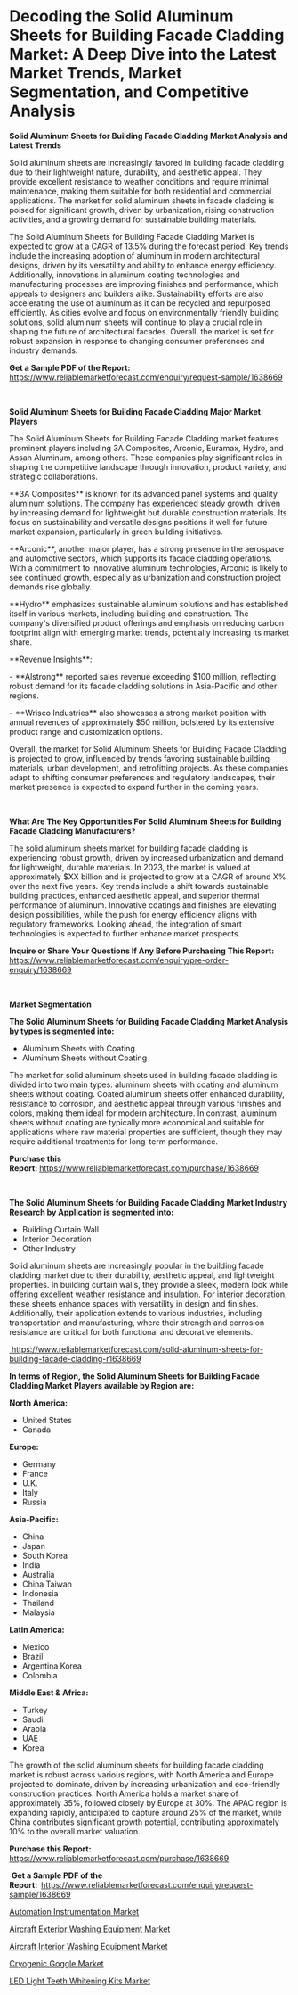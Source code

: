 <p><h1>Decoding the Solid Aluminum Sheets for Building Facade Cladding Market: A Deep Dive into the Latest Market Trends, Market Segmentation, and Competitive Analysis</h1></p><p><strong>Solid Aluminum Sheets for Building Facade Cladding Market Analysis and Latest Trends</strong></p>
<p><p>Solid aluminum sheets are increasingly favored in building facade cladding due to their lightweight nature, durability, and aesthetic appeal. They provide excellent resistance to weather conditions and require minimal maintenance, making them suitable for both residential and commercial applications. The market for solid aluminum sheets in facade cladding is poised for significant growth, driven by urbanization, rising construction activities, and a growing demand for sustainable building materials.</p><p>The Solid Aluminum Sheets for Building Facade Cladding Market is expected to grow at a CAGR of 13.5% during the forecast period. Key trends include the increasing adoption of aluminum in modern architectural designs, driven by its versatility and ability to enhance energy efficiency. Additionally, innovations in aluminum coating technologies and manufacturing processes are improving finishes and performance, which appeals to designers and builders alike. Sustainability efforts are also accelerating the use of aluminum as it can be recycled and repurposed efficiently. As cities evolve and focus on environmentally friendly building solutions, solid aluminum sheets will continue to play a crucial role in shaping the future of architectural facades. Overall, the market is set for robust expansion in response to changing consumer preferences and industry demands.</p></p>
<p><strong>Get a Sample PDF of the Report:&nbsp;</strong> <a href="https://www.reliablemarketforecast.com/enquiry/request-sample/1638669">https://www.reliablemarketforecast.com/enquiry/request-sample/1638669</a></p>
<p>&nbsp;</p>
<p><strong>Solid Aluminum Sheets for Building Facade Cladding Major Market Players</strong></p>
<p><p>The Solid Aluminum Sheets for Building Facade Cladding market features prominent players including 3A Composites, Arconic, Euramax, Hydro, and Assan Aluminum, among others. These companies play significant roles in shaping the competitive landscape through innovation, product variety, and strategic collaborations.</p><p>**3A Composites** is known for its advanced panel systems and quality aluminum solutions. The company has experienced steady growth, driven by increasing demand for lightweight but durable construction materials. Its focus on sustainability and versatile designs positions it well for future market expansion, particularly in green building initiatives.</p><p>**Arconic**, another major player, has a strong presence in the aerospace and automotive sectors, which supports its facade cladding operations. With a commitment to innovative aluminum technologies, Arconic is likely to see continued growth, especially as urbanization and construction project demands rise globally.</p><p>**Hydro** emphasizes sustainable aluminum solutions and has established itself in various markets, including building and construction. The company's diversified product offerings and emphasis on reducing carbon footprint align with emerging market trends, potentially increasing its market share.</p><p>**Revenue Insights**:</p><p>- **Alstrong** reported sales revenue exceeding $100 million, reflecting robust demand for its facade cladding solutions in Asia-Pacific and other regions.</p><p>- **Wrisco Industries** also showcases a strong market position with annual revenues of approximately $50 million, bolstered by its extensive product range and customization options.</p><p>Overall, the market for Solid Aluminum Sheets for Building Facade Cladding is projected to grow, influenced by trends favoring sustainable building materials, urban development, and retrofitting projects. As these companies adapt to shifting consumer preferences and regulatory landscapes, their market presence is expected to expand further in the coming years.</p></p>
<p>&nbsp;</p>
<p><strong>What Are The Key Opportunities For Solid Aluminum Sheets for Building Facade Cladding Manufacturers?</strong></p>
<p><p>The solid aluminum sheets market for building facade cladding is experiencing robust growth, driven by increased urbanization and demand for lightweight, durable materials. In 2023, the market is valued at approximately $XX billion and is projected to grow at a CAGR of around X% over the next five years. Key trends include a shift towards sustainable building practices, enhanced aesthetic appeal, and superior thermal performance of aluminum. Innovative coatings and finishes are elevating design possibilities, while the push for energy efficiency aligns with regulatory frameworks. Looking ahead, the integration of smart technologies is expected to further enhance market prospects.</p></p>
<p><strong>Inquire or Share Your Questions If Any Before Purchasing This Report:</strong> <a href="https://www.reliablemarketforecast.com/enquiry/pre-order-enquiry/1638669">https://www.reliablemarketforecast.com/enquiry/pre-order-enquiry/1638669</a></p>
<p>&nbsp;</p>
<p><strong>Market Segmentation</strong></p>
<p><strong>The Solid Aluminum Sheets for Building Facade Cladding Market Analysis by types is segmented into:</strong></p>
<p><ul><li>Aluminum Sheets with Coating</li><li>Aluminum Sheets without Coating</li></ul></p>
<p><p>The market for solid aluminum sheets used in building facade cladding is divided into two main types: aluminum sheets with coating and aluminum sheets without coating. Coated aluminum sheets offer enhanced durability, resistance to corrosion, and aesthetic appeal through various finishes and colors, making them ideal for modern architecture. In contrast, aluminum sheets without coating are typically more economical and suitable for applications where raw material properties are sufficient, though they may require additional treatments for long-term performance.</p></p>
<p><strong>Purchase this Report:&nbsp;</strong><a href="https://www.reliablemarketforecast.com/purchase/1638669">https://www.reliablemarketforecast.com/purchase/1638669</a></p>
<p>&nbsp;</p>
<p><strong>The Solid Aluminum Sheets for Building Facade Cladding Market Industry Research by Application is segmented into:</strong></p>
<p><ul><li>Building Curtain Wall</li><li>Interior Decoration</li><li>Other Industry</li></ul></p>
<p><p>Solid aluminum sheets are increasingly popular in the building facade cladding market due to their durability, aesthetic appeal, and lightweight properties. In building curtain walls, they provide a sleek, modern look while offering excellent weather resistance and insulation. For interior decoration, these sheets enhance spaces with versatility in design and finishes. Additionally, their application extends to various industries, including transportation and manufacturing, where their strength and corrosion resistance are critical for both functional and decorative elements.</p></p>
<p><a href="https://www.reliablemarketforecast.com/solid-aluminum-sheets-for-building-facade-cladding-r1638669">&nbsp;https://www.reliablemarketforecast.com/solid-aluminum-sheets-for-building-facade-cladding-r1638669</a></p>
<p><strong>In terms of Region, the Solid Aluminum Sheets for Building Facade Cladding Market Players available by Region are:</strong></p>
<p>
    <p> <strong> North America: </strong>
        <ul>
            <li>United States</li>
            <li>Canada</li>
        </ul>
        </p> 
    <p> <strong> Europe: </strong>
        <ul>
            <li>Germany</li>
            <li>France</li>
            <li>U.K.</li>
            <li>Italy</li>
            <li>Russia</li>
        </ul>
        </p> 
    <p> <strong> Asia-Pacific: </strong>
        <ul>
            <li>China</li>
            <li>Japan</li>
            <li>South Korea</li>
            <li>India</li>
            <li>Australia</li>
            <li>China Taiwan</li>
            <li>Indonesia</li>
            <li>Thailand</li>
            <li>Malaysia</li>
        </ul>
        </p> 
    <p> <strong> Latin America: </strong>
        <ul>
            <li>Mexico</li>
            <li>Brazil</li>
            <li>Argentina Korea</li>
            <li>Colombia</li>
        </ul>
        </p> 
    <p> <strong> Middle East & Africa: </strong>
        <ul>
            <li>Turkey</li>
            <li>Saudi</li>
            <li>Arabia</li>
            <li>UAE</li>
            <li>Korea</li>
        </ul>
    </p>
    </p>
<p><p>The growth of the solid aluminum sheets for building facade cladding market is robust across various regions, with North America and Europe projected to dominate, driven by increasing urbanization and eco-friendly construction practices. North America holds a market share of approximately 35%, followed closely by Europe at 30%. The APAC region is expanding rapidly, anticipated to capture around 25% of the market, while China contributes significant growth potential, contributing approximately 10% to the overall market valuation.</p></p>
<p><strong>Purchase this Report: </strong><a href="https://www.reliablemarketforecast.com/purchase/1638669">https://www.reliablemarketforecast.com/purchase/1638669</a></p>
<p>&nbsp;<strong>Get a Sample PDF of the Report:&nbsp;&nbsp;</strong><a href="https://www.reliablemarketforecast.com/enquiry/request-sample/1638669">https://www.reliablemarketforecast.com/enquiry/request-sample/1638669</a></p>
<p><strong></strong></p>
<p><p><a href="https://www.linkedin.com/pulse/automation-instrumentation-market-research-report-exploring-gamxe?trackingId=a54L5gCHRWW2Ma%2BpCeiGKg%3D%3D">Automation Instrumentation Market</a></p><p><a href="https://medium.com/@mamunhossain47/aircraft-exterior-washing-equipment-market-size-share-competitive-landscape-and-trend-analysis-a1489c2c1ad4">Aircraft Exterior Washing Equipment Market</a></p><p><a href="https://medium.com/@mamunhossain47/how-regional-and-global-trends-are-shaping-the-aircraft-interior-washing-equipment-market-for-the-3c2136323490?postPublishedType=repub">Aircraft Interior Washing Equipment Market</a></p><p><a href="https://github.com/WillieWoodard/Market-Research-Report-List-6/blob/main/cryogenic-goggle-market.md">Cryogenic Goggle Market</a></p><p><a href="https://issuu.com/reportprime-2/docs/led-light-teeth-whitening-kits-mark_abbf261062d580">LED Light Teeth Whitening Kits Market</a></p></p>